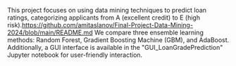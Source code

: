 This project focuses on using data mining techniques to predict loan ratings, categorizing applicants from A (excellent credit) to E (high risk).https://github.com/amitaslanov/Final-Project-Data-Mining-2024/blob/main/README.md
We compare three ensemble learning methods: Random Forest, Gradient Boosting Machine (GBM), and AdaBoost. 
Additionally, a GUI interface is available in the "GUI_LoanGradePrediction" Jupyter notebook for user-friendly interaction.
